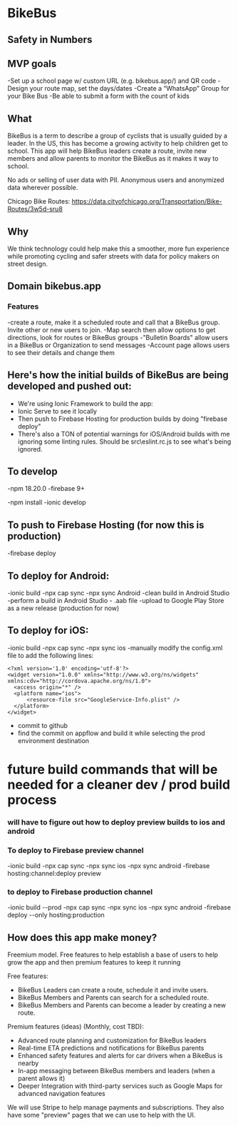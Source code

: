 # BikeBus

## Safety in Numbers

## MVP goals

   -Set up a school page w/ custom URL (e.g. bikebus.app/<school-name>) and QR code
   -Design your route map, set the days/dates
   -Create a “WhatsApp” Group for your Bike Bus
   -Be able to submit a form with the count of kids

## What

BikeBus is a term to describe a group of cyclists that is usually guided by a leader. In the US, this has become a growing activity to help children get to school. This app will help BikeBus leaders create a route, invite new members and allow parents to monitor the BikeBus as it makes it way to school.

No ads or selling of user data with PII. Anonymous users and anonymized data wherever possible.  

Chicago Bike Routes: https://data.cityofchicago.org/Transportation/Bike-Routes/3w5d-sru8 

## Why

We think technology could help make this a smoother, more fun experience while promoting cycling and safer streets with data for policy makers on street design.

## Domain bikebus.app

### Features

-create a route, make it a scheduled route and call that a BikeBus group. Invite other or new users to join.
-Map search then allow options to get directions, look for routes or BikeBus groups
-"Bulletin Boards" allow users in a BikeBus or Organization to send messages
-Account page allows users to see their details and change them

## Here's how the initial builds of BikeBus are being developed and pushed out:

- We're using Ionic Framework to build the app:
- Ionic Serve to see it locally
- Then push to Firebase Hosting for production builds by doing "firebase deploy"
- There's also a TON of potential warnings for iOS/Android builds with me ignoring some linting rules. Should be src\eslint.rc.js to see what's being ignored.

## To develop

-npm 18.20.0
-firebase 9+

-npm install
-ionic develop

## To push to Firebase Hosting (for now this is production)

-firebase deploy

## To deploy for Android:

-ionic build
-npx cap sync
-npx sync Android
-clean build in Android Studio
-perform a build in Android Studio - .aab file
-upload to Google Play Store as a new release (production for now)
## To deploy for iOS: 

-ionic build
-npx cap sync
-npx sync ios
-manually modify the config.xml file to add the following lines:

```
<?xml version='1.0' encoding='utf-8'?>
<widget version="1.0.0" xmlns="http://www.w3.org/ns/widgets" xmlns:cdv="http://cordova.apache.org/ns/1.0">
  <access origin="*" />
  <platform name="ios">
      <resource-file src="GoogleService-Info.plist" />
  </platform>
</widget>

```

- commit to github
- find the commit on appflow and build it while selecting the prod environment destination
# future build commands that will be needed for a cleaner dev / prod build process

### will have to figure out how to deploy preview builds to ios and android

### To deploy to Firebase preview channel

-ionic build
-npx cap sync
-npx sync ios
-npx sync android
-firebase hosting:channel:deploy preview

### to deploy to Firebase production channel

-ionic build --prod
-npx cap sync
-npx sync ios
-npx sync android
-firebase deploy --only hosting:production


## How does this app make money?

Freemium model. Free features to help establish a base of users to help grow the app and then premium features to keep it running

Free features:

- BikeBus Leaders can create a route, schedule it and invite users.
- BikeBus Members and Parents can search for a scheduled route.
- BikeBus Members and Parents can become a leader by creating a new route.

Premium features (ideas) (Monthly, cost TBD):

- Advanced route planning and customization for BikeBus leaders
- Real-time ETA predictions and notifications for BikeBus parents
- Enhanced safety features and alerts for car drivers when a BikeBus is nearby
- In-app messaging between BikeBus members and leaders (when a parent allows it)
- Deeper Integration with third-party services such as Google Maps for advanced navigation features

We will use Stripe to help manage payments and subscriptions. They also have some "preview" pages that we can use to help with the UI.